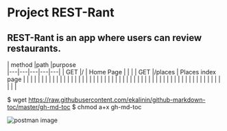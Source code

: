 # Project REST-Rant

## REST-Rant is an app where users can review restaurants.


| method |path   |purpose   
|---|---|---|---|---|
| GET  |/   | Home Page  |   |   |
| GET  |/places   | Places index page |   |   |
|   |   |   |   |   |
|   |   |   |   |   |
|   |   |   |   |   |
|   |   |   |   |   |
|   |   |   |   |   |
|   |   |   |   |   |
|   |   |   |   |   |
|   |   |   |   |   |
|   |   |   |   |   |



$ wget https://raw.githubusercontent.com/ekalinin/github-markdown-toc/master/gh-md-toc
$ chmod a+x gh-md-toc

![postman image](https://static.vecteezy.com/system/resources/previews/000/656/457/original/restaurant-badge-and-logo-good-for-print-vector.jpg)